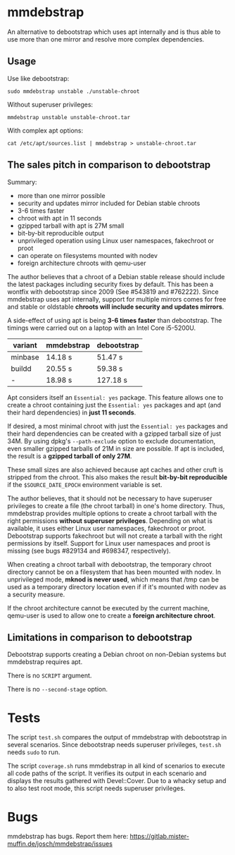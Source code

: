 mmdebstrap
==========

An alternative to debootstrap which uses apt internally and is thus able to use
more than one mirror and resolve more complex dependencies.

Usage
-----

Use like debootstrap:

    sudo mmdebstrap unstable ./unstable-chroot

Without superuser privileges:

    mmdebstrap unstable unstable-chroot.tar

With complex apt options:

    cat /etc/apt/sources.list | mmdebstrap > unstable-chroot.tar

The sales pitch in comparison to debootstrap
--------------------------------------------

Summary:

 - more than one mirror possible
 - security and updates mirror included for Debian stable chroots
 - 3-6 times faster
 - chroot with apt in 11 seconds
 - gzipped tarball with apt is 27M small
 - bit-by-bit reproducible output
 - unprivileged operation using Linux user namespaces, fakechroot or proot
 - can operate on filesystems mounted with nodev
 - foreign architecture chroots with qemu-user

The author believes that a chroot of a Debian stable release should include the
latest packages including security fixes by default. This has been a wontfix
with debootstrap since 2009 (See #543819 and #762222). Since mmdebstrap uses
apt internally, support for multiple mirrors comes for free and stable or
oldstable **chroots will include security and updates mirrors**.

A side-effect of using apt is being **3-6 times faster** than debootstrap. The
timings were carried out on a laptop with an Intel Core i5-5200U.

| variant | mmdebstrap | debootstrap  |
| ------- | ---------- | ------------ |
| minbase | 14.18 s    | 51.47 s      |
| buildd  | 20.55 s    | 59.38 s      |
| -       | 18.98 s    | 127.18 s     |

Apt considers itself an `Essential: yes` package. This feature allows one to
create a chroot containing just the `Essential: yes` packages and apt (and
their hard dependencies) in **just 11 seconds**.

If desired, a most minimal chroot with just the `Essential: yes` packages and
their hard dependencies can be created with a gzipped tarball size of just 34M.
By using dpkg's `--path-exclude` option to exclude documentation, even smaller
gzipped tarballs of 21M in size are possible. If apt is included, the result is
a **gzipped tarball of only 27M**.

These small sizes are also achieved because apt caches and other cruft is
stripped from the chroot. This also makes the result **bit-by-bit
reproducible** if the `$SOURCE_DATE_EPOCH` environment variable is set.

The author believes, that it should not be necessary to have superuser
privileges to create a file (the chroot tarball) in one's home directory.
Thus, mmdebstrap provides multiple options to create a chroot tarball with the
right permissions **without superuser privileges**.  Depending on what is
available, it uses either Linux user namespaces, fakechroot or proot.
Debootstrap supports fakechroot but will not create a tarball with the right
permissions by itself. Support for Linux user namespaces and proot is missing
(see bugs #829134 and #698347, respectively).

When creating a chroot tarball with debootstrap, the temporary chroot directory
cannot be on a filesystem that has been mounted with nodev. In unprivileged
mode, **mknod is never used**, which means that /tmp can be used as a temporary
directory location even if if it's mounted with nodev as a security measure.

If the chroot architecture cannot be executed by the current machine, qemu-user
is used to allow one to create a **foreign architecture chroot**.

Limitations in comparison to debootstrap
----------------------------------------

Debootstrap supports creating a Debian chroot on non-Debian systems but
mmdebstrap requires apt.

There is no `SCRIPT` argument.

There is no `--second-stage` option.

Tests
=====

The script `test.sh` compares the output of mmdebstrap with debootstrap in
several scenarios. Since debootstrap needs superuser privileges, `test.sh`
needs `sudo` to run.

The script `coverage.sh` runs mmdebstrap in all kind of scenarios to execute
all code paths of the script. It verifies its output in each scenario and
displays the results gathered with Devel::Cover. Due to a whacky setup and to
also test root mode, this script needs superuser privileges.

Bugs
====

mmdebstrap has bugs. Report them here:
https://gitlab.mister-muffin.de/josch/mmdebstrap/issues
